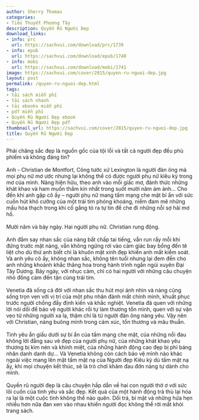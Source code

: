 ```yaml
---
author: Sherry Thomas
categories:
- Tiểu Thuyết Phương Tây
description: Quyến Rũ Người Đẹp
download_links:
- info: prc
  url: https://sachvui.com/download/prc/1739
- info: epub
  url: https://sachvui.com/download/epub/1740
- info: mobi
  url: https://sachvui.com/download/mobi/1741
image: https://sachvui.com/cover/2015/quyen-ru-nguoi-dep.jpg
layout: post
permalink: /quyen-ru-nguoi-dep.html
tags:
- tải sách miễn phí
- tải sách nhanh
- tải ebooks miễn phí
- pdf miễn phí
- Quyến Rũ Người Đẹp ebook
- Quyến Rũ Người Đẹp pdf
thumbnail_url: https://sachvui.com/cover/2015/quyen-ru-nguoi-dep.jpg
title: Quyến Rũ Người Đẹp
---
```


 <div class="item-desc text-justify"> <p>Phải chăng sắc đẹp là nguồn gốc của tội lỗi và tất cả người đẹp đều phù phiếm và không đáng tin?<br><br>Anh - Christian de Montfort, Công tước xứ Lexington là người đàn ông mà mọi phụ nữ mơ ước nhưng lại không thể có được người phụ nữ kiêu kỳ trong mơ của mình. Nàng hiện hữu, theo anh vào mỗi giấc mơ, đánh thức những khát khao và ham muốn thầm kín nhất trong suốt mười năm ám ảnh… Cho đến khi anh gặp cô ấy – người phụ nữ mang tấm mạng che mặt bí ẩn với sức cuốn hút khó cưỡng của một trái tim phóng khoáng, niềm đam mê những mẩu hóa thạch trong khi cố gắng tỏ ra tự tin để che đi những nỗi sợ hãi mơ hồ.<br><br>Mười năm và bảy ngày. Hai người phụ nữ. Christian rung động.<br><br>Anh đắm say nhan sắc của nàng bất chấp tai tiếng, vẫn run rẩy mỗi khi đứng trước mặt nàng, vẫn không ngừng rơi vào cảm giác bay bổng đến tê liệt cho dù thứ anh biết chỉ là khuôn mặt xinh đẹp khiến anh mất kiểm soát. Và anh yêu cô ấy, không nhan sắc, không tên tuổi nhưng lại đem đến cho anh những khoảnh khắc thăng hoa trong hành trình ngắn ngủi xuyên Đại Tây Dương. Bảy ngày, với nhục cảm, chỉ có hai người với những câu chuyện nhỏ đồng cảm đến tận cùng trái tim.<br><br>Venetia đã sống cả đời với nhan sắc thu hút mọi ánh nhìn và nàng cũng sống trọn vẹn với vị trí của một phu nhân đánh mất chính mình, khuất phục trước người chồng đầy định kiến và khắc nghiệt. Venetia đã quen với những lời nói dối để bảo vệ người khác rồi tự làm thương tổn mình, quen với sự vặn vẹo từ những người xa lạ, thậm chí là từ người đàn ông nàng yêu. Vậy nên với Christian, nàng buông mình trong cảm xúc, tổn thương và mâu thuẫn.<br><br>Tình yêu ẩn giấu dưới sự bí ẩn của tấm mạng che mặt, của những nỗi đau không lời đằng sau vẻ đẹp của người phụ nữ, của những khát khao yêu thương bị kìm nén và khinh miệt, của những hành động cao đẹp bị phỉ báng nhân danh danh dự… Và Venetia không còn cách bảo vệ mình nào khác ngoài việc mang lên mặt tấm mặt nạ của Người đẹp Kiêu kỳ dù tấm mặt nạ ấy, khi mọi chuyện kết thúc, sẽ là trò chơi khăm đau đớn nàng tự dành cho mình.<br><br>Quyến rũ người đẹp là câu chuyện hấp dẫn về hai con người thờ ơ với sức lôi cuốn của tình yêu và sắc đẹp. Kết quả của một hành động trả thù lại hóa ra lại là một cuộc tình không thể nào quên. Dối trá, bí mật và những hứa hẹn nhiều hơn nữa đan xen vào nhau khiến người đọc không thể rời mắt khỏi trang sách.</p> </div>